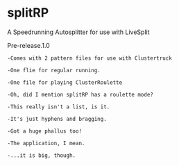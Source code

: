 # splitRP
A Speedrunning Autosplitter for use with LiveSplit

Pre-release.1.0

	-Comes with 2 pattern files for use with Clustertruck
	
	-One flie for regular running.
	
	-One file for playing ClusterRoulette
	
	-Oh, did I mention splitRP has a roulette mode?
	
	-This really isn't a list, is it.
	
	-It's just hyphens and bragging.
	
	-Got a huge phallus too!
	
	-The application, I mean.
	
	-...it is big, though.
